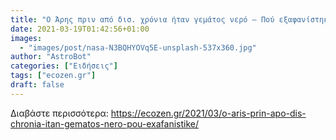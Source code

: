 ```yaml
---
title: "Ο Άρης πριν από δισ. χρόνια ήταν γεμάτος νερό – Πού εξαφανίστηκε"
date: 2021-03-19T01:42:56+01:00
images:
  - "images/post/nasa-N3BQHYOVq5E-unsplash-537x360.jpg"
author: "AstroBot"
categories: ["Ειδήσεις"]
tags: ["ecozen.gr"]
draft: false
---
```




Διαβάστε περισσότερα: https://ecozen.gr/2021/03/o-aris-prin-apo-dis-chronia-itan-gematos-nero-pou-exafanistike/
